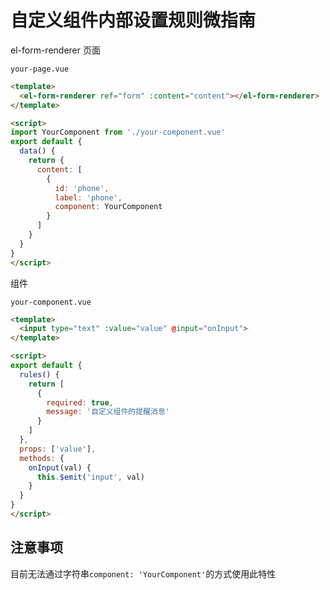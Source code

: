 # 自定义组件内部设置规则微指南

el-form-renderer 页面

`your-page.vue`

```html
<template>
  <el-form-renderer ref="form" :content="content"></el-form-renderer>
</template>

<script>
import YourComponent from './your-component.vue'
export default {
  data() {
    return {
      content: [
        {
          id: 'phone',
          label: 'phone',
          component: YourComponent
        }
      ]
    }
  }
}
</script>
```

组件

`your-component.vue`

```html
<template>
  <input type="text" :value="value" @input="onInput">
</template>

<script>
export default {
  rules() {
    return [
      {
        required: true,
        message: '自定义组件的提醒消息'
      }
    ]
  },
  props: ['value'],
  methods: {
    onInput(val) {
      this.$emit('input', val)
    }
  }
}
</script>
```

## 注意事项

目前无法通过字符串`component: 'YourComponent'`的方式使用此特性
